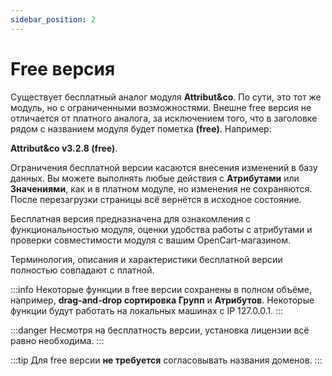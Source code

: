 ```yaml
---
sidebar_position: 2
---
```


# Free версия

Существует бесплатный аналог модуля **Attribut&co**. По сути, это тот же модуль, но с ограниченными возможностями. Внешне free версия не отличается от платного аналога, за исключением того, что в заголовке рядом с названием модуля будет пометка **(free)**. Например:

**Attribut&co v3.2.8 (free)**.

Ограничения бесплатной версии касаются внесения изменений в базу данных. Вы можете выполнять любые действия с **Атрибутами** или **Значениями**, как и в платном модуле, но изменения не сохраняются. После перезагрузки страницы всё вернётся в исходное состояние.

Бесплатная версия предназначена для ознакомления с функциональностью модуля, оценки удобства работы с атрибутами и проверки совместимости модуля с вашим OpenCart-магазином.

Терминология, описания и характеристики бесплатной версии полностью совпадают с платной.

:::info
Некоторые функции в free версии сохранены в полном объёме, например, **drag-and-drop сортировка** **Групп** и **Атрибутов**.
Некоторые функции будут работать на локальных машинах с IP 127.0.0.1.
:::

:::danger
Несмотря на бесплатность версии, установка лицензии всё равно необходима.
:::

:::tip
Для free версии **не требуется** согласовывать названия доменов.
:::
